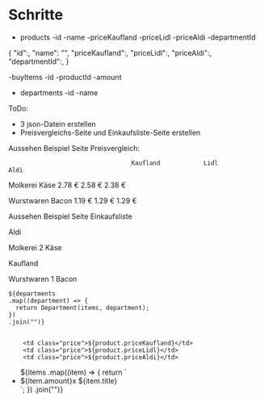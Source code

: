 # Schritte

- products
    -id
    -name
    -priceKaufland
    -priceLidl
    -priceAldi
    -departmentId

{
        "id":,
        "name": "",
        "priceKaufland":,
        "priceLidl":,
        "priceAldi":,
        "departmentId":,
    }

-buyItems
    -id
    -productId
    -amount
- departments
    -id
    -name


ToDo:
- 3 json-Datein erstellen
- Preisvergleichs-Seite und Einkaufsliste-Seite erstellen




Aussehen Beispiel Seite Preisvergleich:

                                      Kaufland            Lidl            Aldi

Molkerei
Käse                                 2.78 €             2.58 €          2.38 €

Wurstwaren
Bacon                                1.19 €             1.29 €          1.29 €


Aussehen Beispiel Seite Einkaufsliste

Aldi

  Molkerei
  2 Käse

  Kaufland

  Wurstwaren
  1 Bacon


	${departments
    .map((department) => {
      return Department(items, department);
    })
    .join("")}


        <td class="price">${product.priceKaufland}</td>
        <td class="price">${product.priceLidl}</td>
        <td class="price">${product.priceAldi}</td>




<ul>
		${items
      .map((item) => {
        return `<li> ${item.amount}x ${item.title}</li>`;
      })
      .join("")}
	</ul>
